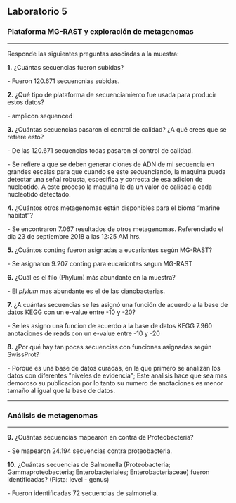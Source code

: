 ## Laboratorio 5

### Plataforma MG-RAST y exploración de metagenomas

---

Responde las siguientes preguntas asociadas a la muestra:
		
**1.** ¿Cuántas secuencias fueron subidas? 

*-* Fueron 120.671 secuencnias subidas.

**2.** ¿Qué tipo de plataforma de secuenciamiento fue usada para producir estos datos? 

*-* amplicon sequenced

**3.** ¿Cuántas secuencias pasaron el control de calidad? ¿A qué crees que se refiere esto?

*-* De las 120.671 secuencias todas pasaron el control de calidad.

*-* Se refiere a que se deben generar clones de ADN de mi secuencia en grandes escalas para que cuando se este secuenciando, la maquina pueda detectar una señal robusta, especifica y correcta de esa adicion de nucleotido. A este proceso la maquina le da un valor de calidad a cada nucleotido detectado. 

**4.** ¿Cuántos otros metagenomas están disponibles para el bioma “marine habitat”? 

*-* Se encontraron 7.067 resultados de otros metagenomas. Referenciado el dia 23 de septiembre 2018 a las 12:25 AM hrs.

**5.** ¿Cuántos conting fueron asignadas a eucariontes según MG-RAST? 

*-* Se asignaron 9.207 conting para eucariontes segun MG-RAST

**6.** ¿Cuál es el filo (Phylum) más abundante en la muestra? 

*-* El *plylum* mas abundante es el de las cianobacterias.

**7.** ¿A cuántas secuencias se les asignó una función de acuerdo a la base de datos KEGG con un e-value entre -10 y -20? 

*-* Se les asigno una funcion de acuerdo a la base de datos KEGG 7.960 anotaciones de reads con un e-value entre -10 y -20

**8.** ¿Por qué hay tan pocas secuencias con funciones asignadas según SwissProt? 

*-* Porque es una base de datos curadas, en la que primero se analizan los datos con diferentes "niveles de evidencia"; Este analisis hace que sea mas demoroso su publicacion por lo tanto su numero de anotaciones es menor tamaño al igual que la base de datos.  

---

### Análisis de metagenomas

---

**9.** ¿Cuántas secuencias mapearon en contra de Proteobacteria?

*-* Se mapearon 24.194 secuencias contra proteobacteria.

**10.** ¿Cuántas secuencias de Salmonella (Proteobacteria; Gammaproteobacteria; Enterobacteriales; Enterobacteriaceae) fueron identificadas? (Pista: level - genus)

*-* Fueron identificadas 72 secuencias de salmonella.


